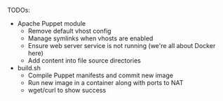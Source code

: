 TODOs:

  * Apache Puppet module
    * Remove default vhost config
    * Manage symlinks when vhosts are enabled
    * Ensure web server service is not running (we're all about Docker here)
    * Add content into file source directories
  * build.sh
    * Compile Puppet manifests and commit new image
    * Run new image in a container along with ports to NAT
    * wget/curl to show success


